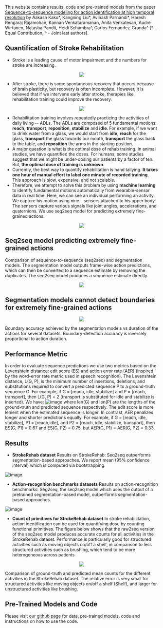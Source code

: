 This website contains results, code and pre-trained models from the paper [Sequence-to-sequence modeling for action identification at high temporal resolution](https://arxiv.org/abs/2111.02521) by Aakash Kaku\*, Kangning Liu\*, Avinash Parnandi\*, Haresh Rengaraj Rajamohan, Kannan Venkataramanan, Anita Venkatesan, Audre Wirtanen, Natasha Pandit, Heidi Schambra^, Carlos Fernandez-Granda^ [\* - Equal Contribution, ^ - Joint last authors].

## Quantification of Stroke Rehabilitation
- Stroke is a leading cause of motor impairment and the numbers for stroke are increasing.
<p align="center">
  <img src="https://user-images.githubusercontent.com/32464452/145431460-e4154d68-7c80-4ef3-91aa-35faf45ea5b5.png" />
</p>

- After stroke, there is some spontaneous recovery that occurs because of brain plasticity, but recovery is often incomplete. However, it is believed that if we intervene early after stroke, therapies like rehabilitation training could improve the recovery.

<p align="center">
  <img src="https://user-images.githubusercontent.com/32464452/145431790-366a13c0-9ac7-454d-81b4-49e62c8ac01c.png" />
</p>

- Rehabilitation training involves repeatedly practicing the activities of daily living -- ADLs. The ADLs are composed of 5 fundamental motions: __reach__, __transport__, __reposition__, __stabilize__ and __idle__. For example, if we want to drink water from a glass, we would start from __idle__, __reach__ for the glass, __transport__ the glass towards our mouth, __transport__ the glass back to the table, and __reposition__ the arms in the starting position.
- A major question is what is the optimal dose of rehab training. In animal studies, we have quantified the doses. For humans, some studies suggest that we might be under-dosing our patients by a factor of ten. But, **the optimal dose of training is unknown**.
- Currently, the best way to quantify rehabilitation is hand tallying. **It takes one hour of manual effort to label one minute of recorded training**. This approach is slow, expensive, and not scalable.
- Therefore, we attempt to solve this problem by using **machine learning** to identify fundamental motions automatically from wearable-sensor data in real time. Here, we can see an individual performing an activity. We capture his motion using nine - sensors attached to his upper body. The sensors capture various signals like joint angles, accelerations, and quaternions. We use seq2seq model for predicting extremely fine-grained actions.

<p align="center">
  <img src="https://user-images.githubusercontent.com/32464452/144506546-72d62b1f-7ef2-4cc0-8805-9d6d34aa09cb.gif" />
</p>

## Seq2seq model predicting extremely fine-grained actions
Comparison of sequence-to-sequence (seq2seq) and segmentation models. The segmentation model outputs frame-wise action predictions, which can then be converted to a sequence
estimate by removing the duplicates. The seq2seq model produces a sequence estimate directly.

<p align="center">
  <img src="https://user-images.githubusercontent.com/32464452/144508990-195293f4-311b-469d-a2cd-92ff2841122e.png" />
</p>


## Segmentation models cannot detect boundaries for extremely fine-grained actions
<p align="center">
  <img src="https://user-images.githubusercontent.com/32464452/144508026-c03afa71-b454-484d-bddd-7f990372858e.png" />
</p>
Boundary accuracy achieved by the segmentation models vs duration of the actions for several datasets. Boundary-detection accuracy is inversely proportional to action duration.

## Performance Metric
In order to evaluate sequence predictions we use two metrics based on the Levenshtein distance: edit score (ES) and action error rate (AER) (inspired by the word-error rate metric used in speech recognition). The Levenshtein distance, L(G, P), is the minimum number of insertions, deletions, and substitutions required to convert a predicted sequence P to a ground-truth sequence G. For example, if G = [reach, idle, stabilize] and P = [reach, transport], then L(G, P) = 2 (transport is substituted for idle and stabilize is inserted). We have:
![image](https://user-images.githubusercontent.com/32464452/144508527-d6b8084a-0f45-46d4-aa0e-5e972ba18712.png)
where len(G) and len(P) are the lengths of the ground-truth and predicted sequence respectively. The edit score is more lenient when the estimated sequence is longer. In contrast, AER penalizes longer and shorter predictions equally. For example, if G = [reach, idle, stabilize], P1 = [reach,idle], and P2 = [reach, idle, stabilize, transport], then ES(G, P1) = 0.67 and ES(G, P2) = 0.75, but AER(G, P1) = AER(G, P2) = 0.33.

## Results
- **StrokeRehab dataset**
Results on StrokeRehab: Seq2seq outperforms segmentation-based approaches. We report mean (95% confidence interval) which is computed via bootstrapping.

![image](https://user-images.githubusercontent.com/32464452/144508233-17f6920b-2c1a-44d0-a5ec-a1bfe1192bd2.png)

- **Action-recognition benchmarks datasets**
Results on action-recognition benchmarks: Seg2seq, the seq2seq model which uses the output of a pretrained segmentation-based model, outperforms segmentation-based approaches.

![image](https://user-images.githubusercontent.com/32464452/144508275-282b8ede-9f09-4c8d-b72e-035984417f01.png)


- **Count of primitives for StrokeRehab dataset**
In stroke rehabilitation, action identification can be used for quantifying dose by counting functional primitives. The figure below shows that the raw2seq version of the seq2seq model produces accurate counts for all activities in the StrokeRehab dataset. Performance is particularly good for structured activities such as moving objects on/off a shelf, in comparison to less structured activities such as brushing, which tend to be more heterogeneous across patients

<p align="center">
  <img src="https://user-images.githubusercontent.com/32464452/144508718-6b122fe9-2fe8-4a47-9142-14733c6cd923.png" />
</p>

Comparison of ground-truth and predicted mean counts for the different activities in the StrokeRehab dataset. The relative error is very small for structured activities like moving objects on/off a shelf (Shelf), and larger for unstructured activities like brushing.


## Pre-Trained Models and Code
Please visit [our github page](https://github.com/aakashrkaku/seq2seq_hrar) for data, pre-trained models, code and instructions on how to use the code. 

